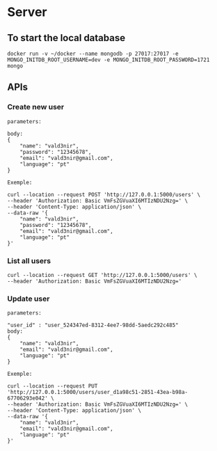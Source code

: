 # Server


## To start the local database

    docker run -v ~/docker --name mongodb -p 27017:27017 -e MONGO_INITDB_ROOT_USERNAME=dev -e MONGO_INITDB_ROOT_PASSWORD=1721 mongo
   
## APIs


### Create new user

    parameters:
    
    body:
    {
        "name": "vald3nir",
        "password": "12345678",
        "email": "vald3nir@gmail.com",
        "language": "pt"
    }
    
    Exemple: 

    curl --location --request POST 'http://127.0.0.1:5000/users' \
    --header 'Authorization: Basic VmFsZGVuaXI6MTIzNDU2Nzg=' \
    --header 'Content-Type: application/json' \
    --data-raw '{
        "name": "vald3nir",
        "password": "12345678",
        "email": "vald3nir@gmail.com",
        "language": "pt"
    }'
    
### List all users

    curl --location --request GET 'http://127.0.0.1:5000/users' \
    --header 'Authorization: Basic VmFsZGVuaXI6MTIzNDU2Nzg='
    
    
### Update user

    parameters:
    
    "user_id" : "user_524347ed-8312-4ee7-98dd-5aedc292c485"
    body:
    {
        "name": "vald3nir",
        "email": "vald3nir@gmail.com",
        "language": "pt"
    }
    
    Exemple:
 
    curl --location --request PUT 'http://127.0.0.1:5000/users/user_d1a98c51-2851-43ea-b98a-67706293e042' \
    --header 'Authorization: Basic VmFsZGVuaXI6MTIzNDU2Nzg=' \
    --header 'Content-Type: application/json' \
    --data-raw '{
        "name": "vald3nir",
        "email": "vald3nir@gmail.com",
        "language": "pt"
    }'

